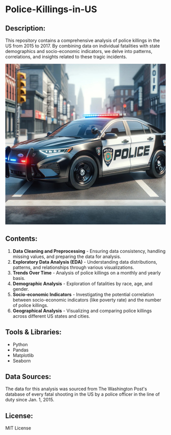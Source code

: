 # Police-Killings-in-US

## Description:
This repository contains a comprehensive analysis of police killings in the US from 2015 to 2017. By combining data on individual fatalities with state demographics and socio-economic indicators, we delve into patterns, correlations, and insights related to these tragic incidents.

![Police Vehicle](https://github.com/MariosAvraam/Fatal_Force/blob/main/police_vehicle.jpg?raw=true)

## Contents:
1. **Data Cleaning and Preprocessing** - Ensuring data consistency, handling missing values, and preparing the data for analysis.
2. **Exploratory Data Analysis (EDA)** - Understanding data distributions, patterns, and relationships through various visualizations.
3. **Trends Over Time** - Analysis of police killings on a monthly and yearly basis.
4. **Demographic Analysis** - Exploration of fatalities by race, age, and gender.
5. **Socio-economic Indicators** - Investigating the potential correlation between socio-economic indicators (like poverty rate) and the number of police killings.
6. **Geographical Analysis** - Visualizing and comparing police killings across different US states and cities.

## Tools & Libraries:
- Python
- Pandas
- Matplotlib
- Seaborn

## Data Sources:
The data for this analysis was sourced from The Washington Post's database of every fatal shooting in the US by a police officer in the line of duty since Jan. 1, 2015.

## License:
MIT License
